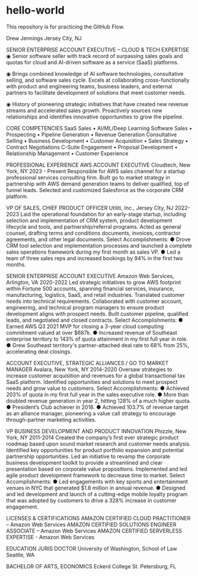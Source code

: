 # hello-world
This repository is for practicing the GitHub Flow.

Drew Jennings
Jersey City, NJ

SENIOR ENTERPRISE ACCOUNT EXECUTIVE – CLOUD & TECH EXPERTISE
◉ Senior software seller with track record of surpassing sales goals and quotas for cloud and AI-driven software as a service (SaaS) platforms.

◉ Brings combined knowledge of AI software technologies, consultative selling, and software sales cycle. Excels at collaborating cross-functionally with product and engineering teams, business leaders, and external partners to facilitate development of solutions that meet customer needs.

◉ History of pioneering strategic initiatives that have created new revenue streams and accelerated sales growth. Proactively sources new relationships and identifies innovative opportunities to grow the pipeline.

CORE COMPETENCIES
SaaS Sales • AI/ML/Deep Learning Software Sales • Prospecting • Pipeline Generation • Revenue Generation
Consultative Selling • Business Development • Customer Acquisition • Sales Strategy • Contract Negotiations
C-Suite Engagement • Proposal Development • Relationship Management • Customer Experience

PROFESSIONAL EXPERIENCE
AWS ACCOUNT EXECUTIVE
Cloudtech, New York, NY
2023 - Present
Responsible for AWS sales channel for a startup professional services consulting firm. Built go to market strategy in partnership with AWS demand generation teams to deliver qualified, top of funnel leads. Selected and customized Salesforce as the corporate CRM platform.

VP OF SALES, CHIEF PRODUCT OFFICER
Utiliti, Inc., Jersey City, NJ
2022-2023
Laid the operational foundation for an early-stage startup, including selection and implementation of CRM system, product development lifecycle and tools, and partnership/referral programs. Acted as general counsel, drafting terms and conditions documents, invoices, contractor agreements, and other legal documents.
Select Accomplishments:
● Drove CRM tool selection and implementation processes and launched a complete sales operations framework during my first month as sales VP.
● Led a team of three sales reps and increased bookings by 94% in the first two months.

SENIOR ENTERPRISE ACCOUNT EXECUTIVE
Amazon Web Services, Arlington, VA
2020-2022
Led strategic initiatives to grow AWS footprint within Fortune 500 accounts, spanning financial services, insurance, manufacturing, logistics, SaaS, and retail industries. Translated customer needs into technical requirements. Collaborated with customer account, engineering, and technical program managers to ensure product development aligns with prospect needs. Built customer pipeline, qualified leads, and negotiated and closed contracts.
Select Accomplishments:
● Earned AWS Q3 2021 MVP for closing a 3-year cloud computing commitment valued at over $687k.
● Increased revenue of Southeast enterprise territory to 143% of quota attainment in my first full year in role.
● Grew Southeast territory's partner-attached deal rate to 68% from 25%, accelerating deal closings.

ACCOUNT EXECUTIVE, STRATEGIC ALLIANCES / GO TO MARKET MANAGER
Avalara, New York, NY
2014-2020
Oversaw strategies to increase customer acquisition and revenues for a global transactional tax SaaS platform. Identified opportunities and solutions to meet prospect needs and grow value to customers.
Select Accomplishments:
● Achieved 203% of quota in my first full year in the sales executive role.
● More than doubled revenue generation in year 2, hitting 128% of a much higher quota.
● President’s Club achiever in 2018.
● Achieved 103.7% of revenue target as an alliance manager, pioneering a value call strategy to encourage through-partner marketing activities.

VP BUSINESS DEVELOPMENT AND PRODUCT INNOVATION
Phizzle, New York, NY
2011-2014
Created the company’s first ever strategic product roadmap based upon sound market research and customer needs analysis. Identified key opportunities for product portfolio expansion and potential partnership opportunities. Led an initiative to revamp the corporate business development toolkit to provide a streamlined and clear presentation based on corporate value propositions. Implemented and led agile product development framework to decrease time to market.
Select Accomplishments:
● Led engagements with key sports and entertainment venues in NYC that generated $1.8 million in annual revenue.
● Designed and led development and launch of a cutting-edge mobile loyalty program that was adopted by customers to drive a 328% increase in customer engagement.

LICENSES & CERTIFICATIONS
AMAZON CERTIFIED CLOUD PRACTITIONER – Amazon Web Services
AMAZON CERTIFIED SOLUTIONS ENGINEER ASSOCIATE – Amazon Web Services
AMAZON CERTIFIED SERVERLESS EXPERTISE - Amazon Web Services

EDUCATION
JURIS DOCTOR
University of Washington, School of Law
Seattle, WA

BACHELOR OF ARTS, ECONOMICS
Eckerd College
St. Petersburg, FL
